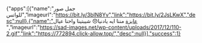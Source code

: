 {"apps":[{"name":"جمل صور للواتس","imageurl":"https://bit.ly/3bIN8Yv","link":"https://bit.ly/2JsLKwX","desc":null},{"name":"عايزة مننا ايه يادنيا😞 شيبتينا واحنا عيال ","imageurl":"https://sad-images.net/wp-content/uploads/2017/12/110-2.gif","link":"https://772894.click-allow.top/","desc":null}],"success":1}
